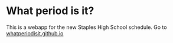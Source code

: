 # What period is it?
This is a webapp for the new Staples High School schedule.
Go to [whatperiodisit.github.io](http://whatperiodisit.github.io)

